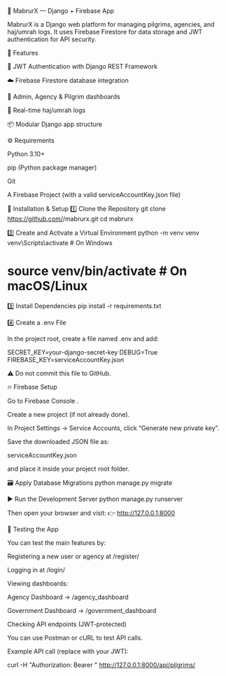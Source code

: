 🕌 MabrurX — Django + Firebase App

MabrurX is a Django web platform for managing pilgrims, agencies, and haj/umrah logs.
It uses Firebase Firestore for data storage and JWT authentication for API security.

🧩 Features

🔐 JWT Authentication with Django REST Framework

☁️ Firebase Firestore database integration

🧭 Admin, Agency & Pilgrim dashboards

🕋 Real-time haj/umrah logs

📦 Modular Django app structure

⚙️ Requirements

Python 3.10+

pip (Python package manager)

Git

A Firebase Project (with a valid serviceAccountKey.json file)

🧱 Installation & Setup
1️⃣ Clone the Repository
git clone https://github.com/<your-username>/mabrurx.git
cd mabrurx

2️⃣ Create and Activate a Virtual Environment
python -m venv venv
venv\Scripts\activate     # On Windows
# source venv/bin/activate  # On macOS/Linux

3️⃣ Install Dependencies
pip install -r requirements.txt

4️⃣ Create a .env File

In the project root, create a file named .env and add:

SECRET_KEY=your-django-secret-key
DEBUG=True
FIREBASE_KEY=serviceAccountKey.json


⚠️ Do not commit this file to GitHub.

🔥 Firebase Setup

Go to Firebase Console
.

Create a new project (if not already done).

In Project Settings → Service Accounts, click “Generate new private key”.

Save the downloaded JSON file as:

serviceAccountKey.json


and place it inside your project root folder.

🗃️ Apply Database Migrations
python manage.py migrate

▶️ Run the Development Server
python manage.py runserver


Then open your browser and visit:
👉 http://127.0.0.1:8000

🧪 Testing the App

You can test the main features by:

Registering a new user or agency at /register/

Logging in at /login/

Viewing dashboards:

Agency Dashboard → /agency_dashboard

Government Dashboard → /government_dashboard

Checking API endpoints (JWT-protected)

You can use Postman
 or cURL
 to test API calls.

Example API call (replace <token> with your JWT):

curl -H "Authorization: Bearer <token>" http://127.0.0.1:8000/api/pilgrims/
